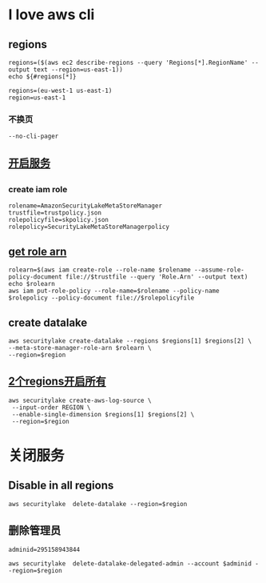 # I love aws cli

## regions
```
regions=($(aws ec2 describe-regions --query 'Regions[*].RegionName' --output text --region=us-east-1))
echo ${#regions[*]}
```
```
regions=(eu-west-1 us-east-1)
region=us-east-1
```
### 不换页
```
--no-cli-pager
```

## [开启服务 ](https://docs.aws.amazon.com/ja_jp/cli/latest/reference/securitylake/create-datalake.html)

## 

### create iam role
```
rolename=AmazonSecurityLakeMetaStoreManager
trustfile=trustpolicy.json
rolepolicyfile=skpolicy.json
rolepolicy=SecurityLakeMetaStoreManagerpolicy
```
## [get role arn](https://docs.aws.amazon.com/security-lake/latest/userguide/manage-regions.html#iam-role-partitions)
```
rolearn=$(aws iam create-role --role-name $rolename --assume-role-policy-document file://$trustfile --query 'Role.Arn' --output text)
echo $rolearn
aws iam put-role-policy --role-name=$rolename --policy-name $rolepolicy --policy-document file://$rolepolicyfile
```
## create datalake
```
aws securitylake create-datalake --regions $regions[1] $regions[2] \
--meta-store-manager-role-arn $rolearn \
--region=$region
```
## [2个regions开启所有](https://docs.aws.amazon.com/ja_jp/cli/latest/reference/securitylake/create-aws-log-source.html)
```
aws securitylake create-aws-log-source \
 --input-order REGION \
 --enable-single-dimension $regions[1] $regions[2] \
 --region=$region
```
# 关闭服务

## Disable in all regions
```
aws securitylake  delete-datalake --region=$region
```
## 删除管理员
```
adminid=295158943844 
```

```
aws securitylake  delete-datalake-delegated-admin --account $adminid --region=$region
```
